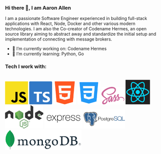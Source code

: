   ### Hi there 👋, I am Aaron Allen

I am a passionate Software Engineer experienced in building full-stack applications with React, Node, Docker and other various modern technologies. I am also the Co-creator of Codename Hermes, an open source library aiming to abstract away and standardize the initial setup and implementation of connecting with message brokers. 
<!--
**H3R01A/H3R01A** is a ✨ _special_ ✨ repository because its `README.md` (this file) appears on your GitHub profile.

Here are some ideas to get you started:

- 🔭 I’m currently working on ...
- 🌱 I’m currently learning ...
- 👯 I’m looking to collaborate on ...
- 🤔 I’m looking for help with ...
- 💬 Ask me about ...
- 📫 How to reach me: ...
- 😄 Pronouns: ...
- 💬 Ask me about:
- ⚡ Fun fact: ...

<img src="https://github.com/H3R01A/H3R01A/assets/10767875/55c2578a-83a5-4f00-9529-9553d262986c" width="100" alt="TypeScript">
-->

- 🔭 I’m currently working on: Codename Hermes
- 🌱 I’m currently learning: Python, Go

### Tech I work with:
<br>
<a href="https://developer.mozilla.org/en-US/docs/Web/JavaScript"><img src="./JavaScript.png" width="75"></a>
<a href="https://developer.mozilla.org/en-US/docs/Web/JavaScript"><img src="./TypeScript.png" width="75"></a>
<a href="https://developer.mozilla.org/en-US/docs/Web/JavaScript"><img src="./html.png" width="75"></a>
<a href="https://developer.mozilla.org/en-US/docs/Web/JavaScript"><img src="./css.png" width="75"></a>
<a href="https://developer.mozilla.org/en-US/docs/Web/JavaScript"><img src="./sass.png" width="75"></a>
<a href="https://react.dev/"><img src="./react.png" width="80"></a>
<br>
<a href="https://developer.mozilla.org/en-US/docs/Web/JavaScript"><img src="./nodejs.png" width="125"></a>
<a href="https://developer.mozilla.org/en-US/docs/Web/JavaScript"><img src="./expressjs.png" width="125"></a>
<a href="https://developer.mozilla.org/en-US/docs/Web/JavaScript"><img src="./postgresql.png" width="135"></a>
<a href="https://developer.mozilla.org/en-US/docs/Web/JavaScript"><img src="./mongodb.png" width="250"></a>


